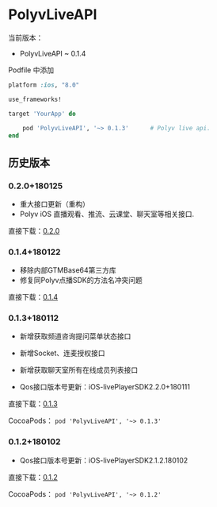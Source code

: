 # PolyvLiveAPI

当前版本：

- PolyvLiveAPI ~ 0.1.4

Podfile 中添加

```ruby
platform :ios, "8.0"

use_frameworks!

target 'YourApp' do
    
	pod 'PolyvLiveAPI', '~> 0.1.3'      # Polyv live api.
end
```



## 历史版本

### 0.2.0+180125

- 重大接口更新（重构）
- Polyv iOS 直播观看、推流、云课堂、聊天室等相关接口.

直接下载：[0.2.0](http://repo.polyv.net/ios/download/liveAPI/0.2.0/PLVLiveAPI.framework.zip)



### 0.1.4+180122

- 移除内部GTMBase64第三方库
- 修复同Polyv点播SDK的方法名冲突问题

直接下载：[0.1.4](http://repo.polyv.net/ios/download/liveAPI/0.1.4/PLVLiveAPI.framework.zip)



### 0.1.3+180112

- 新增获取频道咨询提问菜单状态接口

- 新增Socket、连麦授权接口

- 新增获取聊天室所有在线成员列表接口

- Qos接口版本号更新：iOS-livePlayerSDK2.2.0+180111


直接下载：[0.1.3](http://repo.polyv.net/ios/download/liveAPI/0.1.3/PLVLiveAPI.framework.zip)

CocoaPods： `pod 'PolyvLiveAPI', '~> 0.1.3'`



### 0.1.2+180102

- Qos接口版本号更新：iOS-livePlayerSDK2.1.2.180102



直接下载：[0.1.2](http://repo.polyv.net/ios/download/liveAPI/0.1.2/PLVLiveAPI.framework.zip)

CocoaPods： `pod 'PolyvLiveAPI', '~> 0.1.2'`